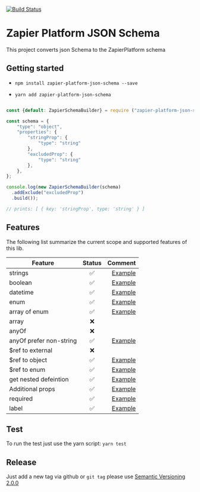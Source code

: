 [![Build Status](https://travis-ci.org/B-Stefan/zapier-platform-json-schema.svg?branch=master)](https://travis-ci.org/B-Stefan/zapier-platform-json-schema)
# Zapier Platform JSON Schema

This project converts json Schema to the ZapierPlatform schema

## Getting started

* `npm install zapier-platform-json-schema --save`

* `yarn add zapier-platform-json-schema`

```javascript

const {default: ZapierSchemaBuilder} = require ("zapier-platform-json-schema");

const schema = {
    "type": "object",
    "properties": {
        "stringProp": {
            "type": "string"
        },
        "excludedProp": {
            "type": "string"
        },
    },
};

console.log(new ZapierSchemaBuilder(schema)
  .addExclude("excludedProp")
  .build());

// prints: [ { key: 'stringProp', type: 'string' } ]

```

## Features
The following list summarize the current scope and supported features of this lib.

| Feature       | Status        | Comment|
| ------------- |:-------------:| -----:|
| strings       | ✅ | [Example](./__tests__/ZapierSchemaGenerator.spec.ts#L10) |
| boolean       | ✅ | [Example](./__tests__/ZapierSchemaGenerator.spec.ts#L10) |
| datetime      | ✅ | [Example](./__tests__/ZapierSchemaGenerator.spec.ts#L10) |
| enum          | ✅ | [Example](./__tests__/ZapierSchemaGenerator.spec.ts#L10) |
| array of enum | ✅ | [Example](./__tests__/ZapierSchemaGenerator.spec.ts#L10) |
| array         | ❌ |   |
| anyOf         | ❌ |   |
| anyOf prefer non-string        | ✅ |  [Example](./__tests__/ZapierSchemaGenerator.spec.ts#L10)  |
| $ref to external| ❌ |     |
| $ref to object| ✅ |    [Example](./__tests__/ZapierSchemaGenerator.spec.ts#L64) |
| $ref to enum  | ✅ |    [Example](./__tests__/ZapierSchemaGenerator.spec.ts#L64) |
| get nested defeintion  |  ✅  |  [Example](./__integration__/example-builder-options/ExampleBuilderOptions.spec.ts#L16) |
| Additional props  |   ✅   |  [Example](./__integration__/example-builder-options/ExampleBuilderOptions.spec.ts#L25)  |
| required      | ✅ | [Example](./__integration__/example-builder-options/ExampleBuilderOptions.spec.ts#L25) |
| label         | ✅ | [Example](./__integration__/example-builder-options/ExampleBuilderOptions.spec.ts#L25) |


## Test
To run the test just use the yarn script:
`yarn test`

## Release
Just add a new tag via github or `git tag` please use [Semantic Versioning 2.0.0](https://semver.org/#semantic-versioning-200)

